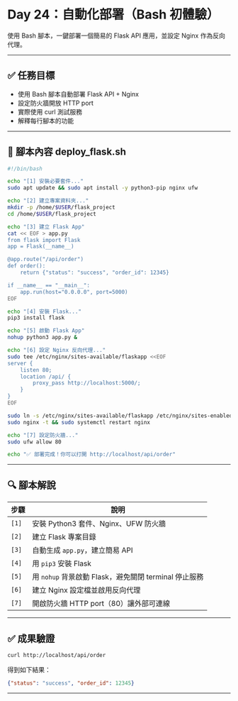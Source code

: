 # Day 24：自動化部署（Bash 初體驗）

使用 Bash 腳本，一鍵部署一個簡易的 Flask API 應用，並設定 Nginx 作為反向代理。

---

## ✅ 任務目標

- 使用 Bash 腳本自動部署 Flask API + Nginx
- 設定防火牆開放 HTTP port
- 實際使用 curl 測試服務
- 解釋每行腳本的功能

---

## 📂 腳本內容 deploy_flask.sh

```bash
#!/bin/bash

echo "[1] 安裝必要套件..."
sudo apt update && sudo apt install -y python3-pip nginx ufw

echo "[2] 建立專案資料夾..."
mkdir -p /home/$USER/flask_project
cd /home/$USER/flask_project

echo "[3] 建立 Flask App"
cat << EOF > app.py
from flask import Flask
app = Flask(__name__)

@app.route("/api/order")
def order():
    return {"status": "success", "order_id": 12345}

if __name__ == "__main__":
    app.run(host="0.0.0.0", port=5000)
EOF

echo "[4] 安裝 Flask..."
pip3 install flask

echo "[5] 啟動 Flask App"
nohup python3 app.py &

echo "[6] 設定 Nginx 反向代理..."
sudo tee /etc/nginx/sites-available/flaskapp <<EOF
server {
    listen 80;
    location /api/ {
        proxy_pass http://localhost:5000/;
    }
}
EOF

sudo ln -s /etc/nginx/sites-available/flaskapp /etc/nginx/sites-enabled/
sudo nginx -t && sudo systemctl restart nginx

echo "[7] 設定防火牆..."
sudo ufw allow 80

echo "✅ 部署完成！你可以打開 http://localhost/api/order"
```

---

## 🔍 腳本解說

| 步驟 | 說明 |
|------|------|
| `[1]` | 安裝 Python3 套件、Nginx、UFW 防火牆 |
| `[2]` | 建立 Flask 專案目錄 |
| `[3]` | 自動生成 `app.py`，建立簡易 API |
| `[4]` | 用 `pip3` 安裝 Flask |
| `[5]` | 用 `nohup` 背景啟動 Flask，避免關閉 terminal 停止服務 |
| `[6]` | 建立 Nginx 設定檔並啟用反向代理 |
| `[7]` | 開啟防火牆 HTTP port（80）讓外部可連線 |

---

## ✅ 成果驗證

```bash
curl http://localhost/api/order
```

得到如下結果：
```json
{"status": "success", "order_id": 12345}
```

---

